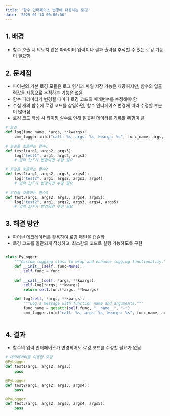 ```yaml
---
title: '함수 인터페이스 변경에 대응하는 로깅'
date: '2025-01-14 00:00:00'
---
```


## 1. 배경
- 함수 호출 시 의도치 않은 파라미터 입력이나 결과 출력을 추적할 수 있는 로깅 기능이 필요함

## 2. 문제점
- 파이썬의 기본 로깅 모듈은 로그 형식과 파일 저장 기능은 제공하지만, 함수의 입출력값을 자동으로 추적하는 기능은 없음
- 함수 파라미터가 변경될 때마다 로깅 코드의 매개변수를 수정해야 함
- 수십 개의 함수에 로깅 코드를 삽입하면, 함수 인터페이스 변경에 따라 수정할 부분이 많아짐
- 로깅 코드 작성 시 타이핑 실수로 인해 잘못된 데이터를 기록할 위험이 큼

```python
# 로깅
def log(func_name, *args, **kwargs):
    cmm_logger.info("call: %s, args: %s, kwargs: %s", func_name, args, kwargs)

# 로깅을 호출하는 함수1
def test1(arg1, args2, args3):           
    log("test1", arg1, args2, args3)
    # 입력 I/F가 변경되면 수정 필요 

# 로깅을 호출하는 함수2
def test2(arg1, args2, args3, args4):
    log("test2", arg1, args2, args3, args4) 
    # 입력 I/F가 변경되면 수정 필요 

# 로깅을 호출하는 함수3
def test3(arg1, args2, args3, args4, args5):
    log("test2", arg1, args2, args3, args4, args5)
    # 입력 I/F가 변경되면 수정 필요     
```

## 3. 해결 방안
- 파이썬 데코레이터를 활용하여 로깅 패턴을 캡슐화
- 로깅 코드를 일관되게 작성하고, 최소한의 코드로 실행 가능하도록 구현

```python

class PyLogger:
    """Custom logging class to wrap and enhance logging functionality."""
    def __init__(self, func=None):
        self.func = func

    def __call__(self, *args, **kwargs):
        self.log(*args, **kwargs)
        return self.func(*args, **kwargs)

    def log(self, *args, **kwargs):
        """Log a message with function name and arguments."""
        func_name = getattr(self.func, "__name__", "-")
        cmm_logger.info("call: %s, args: %s, kwargs: %s", func_name, args, kwargs)
        
```

## 4. 결과
- 함수의 입력 인터페이스가 변경되어도 로깅 코드를 수정할 필요가 없음

```python
# 데코레이터를 이용한 로깅
@PyLogger
def test1(arg1, args2, args3):
    pass

@PyLogger
def test2(arg1, args2, args3, args4):
    pass

@PyLogger
def test3(arg1, args2, args3, args4, args5):
    pass
```